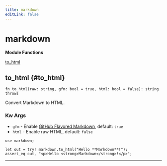 ```yaml
---
title: markdown
editLink: false
---
```


# markdown


**Module Functions**

[to_html](#to_html)

## to_html {#to_html}

```nv
fn to_html(raw: string, gfm: bool = true, html: bool = false): string throws
```

Convert Markdown to HTML.

### Kw Args

- `gfm` - Enable [GitHub Flavored Markdown](https://github.github.com/gfm/), default: `true`
- `html` - Enable raw HTML, default: `false`

```nv
use markdown;

let out = try! markdown.to_html("Hello **Markdown**!");
assert_eq out, "<p>Hello <strong>Markdown</strong>!</p>";
```


------------------------




[to_html]: #to_html